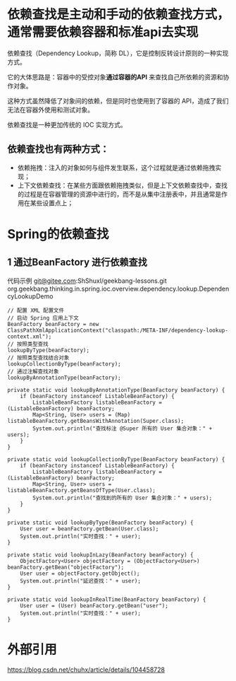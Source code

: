 # 依赖查找是主动和手动的依赖查找方式，通常需要依赖容器和标准api去实现

依赖查找（Dependency Lookup，简称 DL），它是控制反转设计原则的一种实现方式。

它的大体思路是：容器中的受控对象**通过容器的API** 来查找自己所依赖的资源和协作对象。

这种方式虽然降低了对象间的依赖，但是同时也使用到了容器的 API，造成了我们无法在容器外使用和测试对象。

依赖查找是一种更加传统的 IOC 实现方式。

## 依赖查找也有两种方式：
+ 依赖拖拽：注入的对象如何与组件发生联系，这个过程就是通过依赖拖拽实现；
+ 上下文依赖查找：在某些方面跟依赖拖拽类似，但是上下文依赖查找中，查找的过程是在容器管理的资源中进行的，而不是从集中注册表中，并且通常是作用在某些设置点上；


# Spring的依赖查找
## 1 通过BeanFactory 进行依赖查找
代码示例 
git@gitee.com:ShShuxl/geekbang-lessons.git
org.geekbang.thinking.in.spring.ioc.overview.dependency.lookup.DependencyLookupDemo
````
// 配置 XML 配置文件
// 启动 Spring 应用上下文
BeanFactory beanFactory = new ClassPathXmlApplicationContext("classpath:/META-INF/dependency-lookup-context.xml");
// 按照类型查找
lookupByType(beanFactory);
// 按照类型查找结合对象
lookupCollectionByType(beanFactory);
// 通过注解查找对象
lookupByAnnotationType(beanFactory);
````
````
private static void lookupByAnnotationType(BeanFactory beanFactory) {
    if (beanFactory instanceof ListableBeanFactory) {
        ListableBeanFactory listableBeanFactory = (ListableBeanFactory) beanFactory;
        Map<String, User> users = (Map) listableBeanFactory.getBeansWithAnnotation(Super.class);
        System.out.println("查找标注 @Super 所有的 User 集合对象：" + users);
    }
}

private static void lookupCollectionByType(BeanFactory beanFactory) {
    if (beanFactory instanceof ListableBeanFactory) {
        ListableBeanFactory listableBeanFactory = (ListableBeanFactory) beanFactory;
        Map<String, User> users = listableBeanFactory.getBeansOfType(User.class);
        System.out.println("查找到的所有的 User 集合对象：" + users);
    }
}

private static void lookupByType(BeanFactory beanFactory) {
    User user = beanFactory.getBean(User.class);
    System.out.println("实时查找：" + user);
}

private static void lookupInLazy(BeanFactory beanFactory) {
    ObjectFactory<User> objectFactory = (ObjectFactory<User>) beanFactory.getBean("objectFactory");
    User user = objectFactory.getObject();
    System.out.println("延迟查找：" + user);
}

private static void lookupInRealTime(BeanFactory beanFactory) {
    User user = (User) beanFactory.getBean("user");
    System.out.println("实时查找：" + user);
}
````


# 外部引用
https://blog.csdn.net/chuhx/article/details/104458728